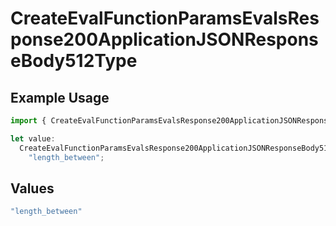 # CreateEvalFunctionParamsEvalsResponse200ApplicationJSONResponseBody512Type

## Example Usage

```typescript
import { CreateEvalFunctionParamsEvalsResponse200ApplicationJSONResponseBody512Type } from "@orq-ai/node/models/operations";

let value:
  CreateEvalFunctionParamsEvalsResponse200ApplicationJSONResponseBody512Type =
    "length_between";
```

## Values

```typescript
"length_between"
```